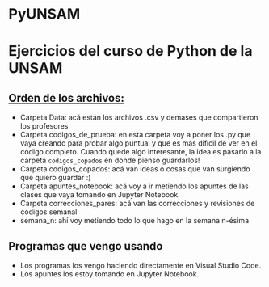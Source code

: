 # PyUNSAM

<h1>Ejercicios del curso de Python de la UNSAM</h1>

<h2><u>Orden de los archivos:</u></h2>

- Carpeta Data: acá están los archivos .csv y demases que compartieron los profesores
- Carpeta codigos_de_prueba: en esta carpeta voy a poner los .py que vaya creando para probar algo puntual y que es más difícil de ver en el código completo. Cuando quede algo interesante, la idea es pasarlo a la carpeta `codigos_copados` en donde pienso guardarlos!
- Carpeta codigos_copados: acá van ideas o cosas que van surgiendo que quiero guardar :)
- Carpeta apuntes_notebook: acá voy a ir metiendo los apuntes de las clases que vaya tomando en Jupyter Notebook.
- Carpeta correcciones_pares: acá van las correcciones y revisiones de códigos semanal
- semana_n: ahí voy metiendo todo lo que hago en la semana n-ésima

<h2>Programas que vengo usando</h2>

<ul>
    <li>
        Los programas los vengo haciendo directamente en Visual Studio Code.
    </li>
    <li>
        Los apuntes los estoy tomando en Jupyter Notebook.
    </li>
</ul>
